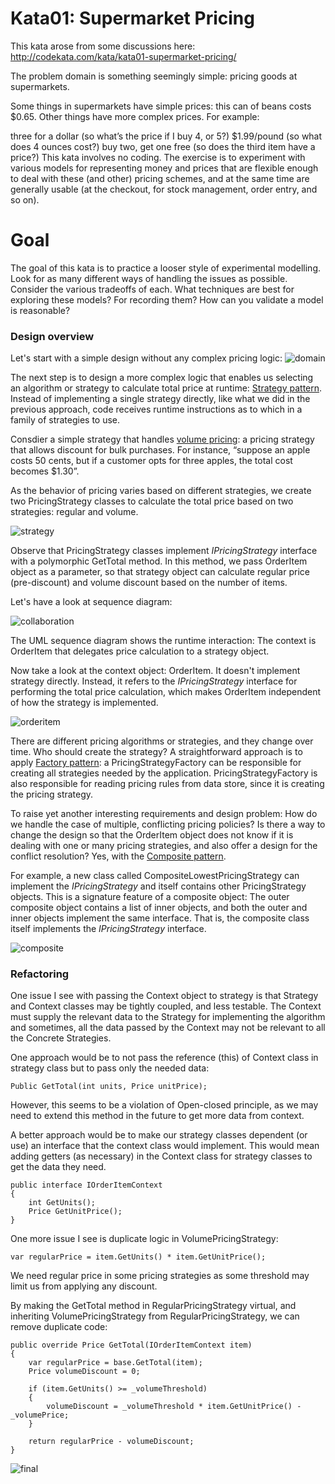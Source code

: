 # Kata01: Supermarket Pricing
This kata arose from some discussions here: http://codekata.com/kata/kata01-supermarket-pricing/

The problem domain is something seemingly simple: pricing goods at supermarkets.

Some things in supermarkets have simple prices: this can of beans costs $0.65. Other things have more complex prices. For example:

three for a dollar (so what’s the price if I buy 4, or 5?)
$1.99/pound (so what does 4 ounces cost?)
buy two, get one free (so does the third item have a price?)
This kata involves no coding. The exercise is to experiment with various models for representing money and prices that are flexible enough to deal with these (and other) pricing schemes, and at the same time are generally usable (at the checkout, for stock management, order entry, and so on).

# Goal
The goal of this kata is to practice a looser style of experimental modelling. Look for as many different ways of handling the issues as possible. Consider the various tradeoffs of each. What techniques are best for exploring these models? For recording them? How can you validate a model is reasonable?

### Design overview 
Let's start with a simple design without any complex pricing logic:
![domain](https://user-images.githubusercontent.com/9795243/53691777-a4461f80-3d39-11e9-90b3-01d78f1c21b6.png)

The next step is to design a more complex logic that enables us selecting an algorithm or strategy to calculate total price at runtime: <a href='https://en.wikipedia.org/wiki/Strategy_pattern'>Strategy pattern</a>. Instead of implementing a single strategy directly, like what we did in the previous approach, code receives runtime instructions as to which in a family of strategies to use.

Consdier a simple strategy that handles <a href='https://en.wikipedia.org/wiki/Bulk_purchasing'>volume pricing</a>: a pricing strategy that allows discount for bulk purchases. For instance, “suppose an apple costs 50 cents, but if a customer opts for three apples, the total cost becomes $1.30”.

As the behavior of pricing varies based on different strategies, we create two PricingStrategy classes to calculate the total price based on two strategies: regular and volume.

![strategy](https://user-images.githubusercontent.com/9795243/53692109-0bb29e00-3d3f-11e9-864f-249443371866.png)

Observe that PricingStrategy classes implement <i>IPricingStrategy</i> interface with a polymorphic GetTotal method. In this method, we pass OrderItem object as a parameter, so that strategy object can calculate regular price (pre-discount) and volume discount based on the number of items.

Let's have a look at sequence diagram:

![collaboration](https://user-images.githubusercontent.com/9795243/53692193-3a7d4400-3d40-11e9-896c-207e23be48cf.png)

The UML sequence diagram shows the runtime interaction: The context is OrderItem that delegates price calculation to a strategy object.

Now take a look at the context object: OrderItem. It doesn't implement strategy directly. Instead, it refers to the <i>IPricingStrategy</i> interface for performing the total price calculation, which makes OrderItem independent of how the strategy is implemented.

![orderitem](https://user-images.githubusercontent.com/9795243/53692284-c2178280-3d41-11e9-9dc3-370f262fcce1.png)

There are different pricing algorithms or strategies, and they change over time. Who should create the strategy? A straightforward approach is to apply <a href='https://en.wikipedia.org/wiki/Factory_method_pattern'>Factory pattern</a>: a PricingStrategyFactory can be responsible for creating all strategies needed by the application. PricingStrategyFactory is also responsible for reading pricing rules from data store, since it is creating the pricing strategy.

To raise yet another interesting requirements and design problem: How do we handle the case of multiple, conflicting pricing policies? Is there a way to change the design so that the OrderItem object does not know if it is dealing with one or many pricing strategies, and also offer a design for the conflict resolution? Yes, with the <a href='https://en.wikipedia.org/wiki/Composite_pattern'>Composite pattern</a>.

For example, a new class called CompositeLowestPricingStrategy can implement the <i>IPricingStrategy</i> and itself contains other PricingStrategy objects. This is a signature feature of a composite object: The outer composite object contains a list of inner objects, and both the outer and inner objects implement the same interface. That is, the composite class itself implements the <i>IPricingStrategy</i> interface.

![composite](https://user-images.githubusercontent.com/9795243/53698455-ccfa0380-3d91-11e9-9e49-29a43fc9630e.png)

### Refactoring

One issue I see with passing the Context object to strategy is that Strategy and Context classes may be tightly coupled, and less testable. The Context must supply the relevant data to the Strategy for implementing the algorithm and sometimes, all the data passed by the Context may not be relevant to all the Concrete Strategies.

One approach would be to not pass the reference (this) of Context class in strategy class but to pass only the needed data:

```
Public GetTotal(int units, Price unitPrice);
```

However, this seems to be a violation of Open-closed principle, as we may need to extend this method in the future to get more data from context.

A better approach would be to make our strategy classes dependent (or use) an interface that the context class would implement. This would mean adding getters (as necessary) in the Context class for strategy classes to get the data they need.

```
public interface IOrderItemContext
{
    int GetUnits();
    Price GetUnitPrice();
}
```

One more issue I see is duplicate logic in VolumePricingStrategy:

```
var regularPrice = item.GetUnits() * item.GetUnitPrice();
```

We need regular price in some pricing strategies as some threshold may limit us from applying any discount.

By making the GetTotal method in RegularPricingStrategy virtual, and inheriting VolumePricingStrategy from RegularPricingStrategy, we can remove duplicate code:

```
public override Price GetTotal(IOrderItemContext item)
{
    var regularPrice = base.GetTotal(item);
    Price volumeDiscount = 0;

    if (item.GetUnits() >= _volumeThreshold)
    {
        volumeDiscount = _volumeThreshold * item.GetUnitPrice() - _volumePrice;
    }

    return regularPrice - volumeDiscount;
}
```

![final](https://user-images.githubusercontent.com/9795243/53848419-1badc600-3f69-11e9-8f68-87cb9cfd42bd.png)
